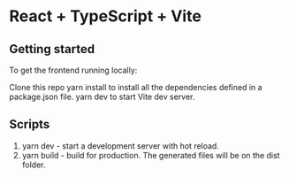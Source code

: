 # React + TypeScript + Vite

## Getting started

To get the frontend running locally:

Clone this repo
yarn install to install all the dependencies defined in a package.json file.
yarn dev to start Vite dev server.

## Scripts

1. yarn dev - start a development server with hot reload.
2. yarn build - build for production. The generated files will be on the dist folder.
